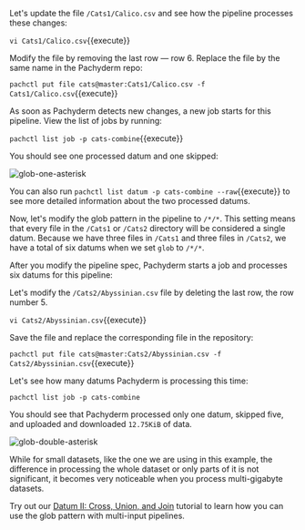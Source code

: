 Let's update the file `/Cats1/Calico.csv` and see how the pipeline
processes these changes:

`vi Cats1/Calico.csv`{{execute}}

Modify the file by removing the last row — row 6.
Replace the file by the same name in the Pachyderm repo:

`pachctl put file cats@master:Cats1/Calico.csv -f Cats1/Calico.csv`{{execute}}

As soon as Pachyderm detects new changes, a new job starts for this pipeline.
View the list of jobs by running:

`pachctl list job -p cats-combine`{{execute}}

You should see one processed datum and one skipped:

![glob-one-asterisk](/svekars/scenarios/datum-intro/assets/glob-one-asterisk.png)

You can also run `pachctl list datum -p cats-combine --raw`{{execute}} to see more
detailed information about the two processed datums.

Now, let's modify the glob pattern in the pipeline to `/*/*`. This setting
means that every file in the `/Cats1` or `/Cats2` directory will be considered
a single datum. Because we have three files in `/Cats1` and three files in
`/Cats2`, we have a total of six datums when we set `glob` to `/*/*`.

After you modify the pipeline spec, Pachyderm starts a job and processes six
datums for this pipeline:

Let's modify the `/Cats2/Abyssinian.csv` file by deleting the last row, the row
number 5.

`vi Cats2/Abyssinian.csv`{{execute}}

Save the file and replace the corresponding file in the repository:

`pachctl put file cats@master:Cats2/Abyssinian.csv -f Cats2/Abyssinian.csv`{{execute}}

Let's see how many datums Pachyderm is processing this time:

`pachctl list job -p cats-combine`

You should see that Pachyderm processed only one datum, skipped five, and
uploaded and downloaded `12.75KiB` of data.

![glob-double-asterisk](/svekars/scenarios/datum-intro/assets/glob-double-asterisk.png)

While for small datasets, like the one we are using in this example, the
difference in processing the whole dataset or only parts of it is
not significant, it becomes very noticeable when you process multi-gigabyte
datasets.

Try out our [Datum II: Cross, Union, and Join]() tutorial to learn
how you can use the glob pattern with multi-input pipelines.
